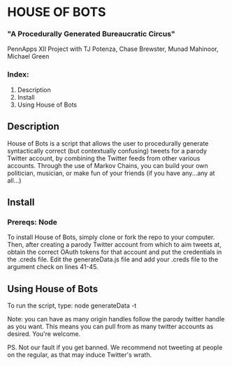 # HOUSE OF BOTS

### "A Procedurally Generated Bureaucratic Circus"
PennApps XII Project with TJ Potenza, Chase Brewster, Munad Mahinoor, Michael Green

### Index:
1. Description
2. Install
3. Using House of Bots



## Description

House of Bots is a script that allows the user to procedurally generate syntactically correct (but contextually confusing) tweets for a parody Twitter account, by combining the Twitter feeds from other various accounts.  Through the use of Markov Chains, you can build your own politician, musician, or make fun of your friends (if you have any...any at all...)

## Install

### Prereqs: Node

To install House of Bots, simply clone or fork the repo to your computer.  Then, after creating a parody Twitter account from which to aim tweets at, obtain the correct OAuth tokens for that account and put the credentials in the .creds file.  Edit the generateData.js file and add your .creds file to the argument check on lines 41-45.

## Using House of Bots

To run the script, 
type:
  node generateData -t <parodyTwitterhandle> <originhandle> <originhandle> <originhandle>

Note: you can have as many origin handles follow the parody twitter handle as you want.  This means you can pull from as many twitter accounts as desired.  You're welcome.

PS. Not our fault if you get banned.  We recommend not tweeting at people on the regular, as that may induce Twitter's wrath.
